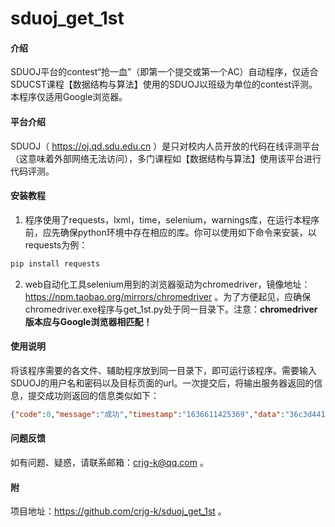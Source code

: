 # sduoj_get_1st

#### 介绍
SDUOJ平台的contest“抢一血”（即第一个提交或第一个AC）自动程序，仅适合SDUCST课程【数据结构与算法】使用的SDUOJ以班级为单位的contest评测。本程序仅适用Google浏览器。

#### 平台介绍
SDUOJ（ https://oj.qd.sdu.edu.cn ）是只对校内人员开放的代码在线评测平台（这意味着外部网络无法访问），多门课程如【数据结构与算法】使用该平台进行代码评测。

#### 安装教程

1. 程序使用了requests，lxml，time，selenium，warnings库，在运行本程序前，应先确保python环境中存在相应的库。你可以使用如下命令来安装，以requests为例：

```bash
pip install requests
```

2. web自动化工具selenium用到的浏览器驱动为chromedriver，镜像地址：https://npm.taobao.org/mirrors/chromedriver 。为了方便起见，应确保chromedriver.exe程序与get_1st.py处于同一目录下。注意：**chromedriver版本应与Google浏览器相匹配！**

#### 使用说明

将该程序需要的各文件、辅助程序放到同一目录下，即可运行该程序。需要输入SDUOJ的用户名和密码以及目标页面的url。一次提交后，将输出服务器返回的信息，提交成功则返回的信息类似如下：

```json
{"code":0,"message":"成功","timestamp":"1636611425369","data":"36c3d4415004bda"}
```

#### 问题反馈

如有问题、疑惑，请联系邮箱：crjg-k@qq.com 。

#### 附

项目地址：https://github.com/crjg-k/sduoj_get_1st 。

